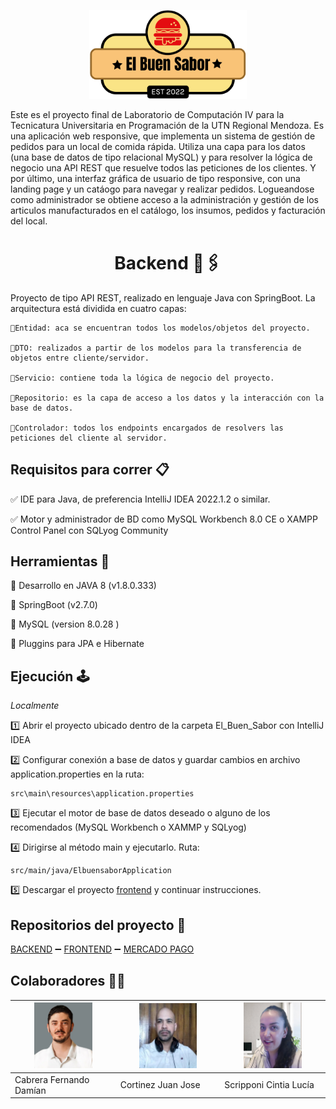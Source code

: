 <p align="center"><img width="50%" src="https://github.com/FernandoCabrera06/El_Buen_Sabor_Frontend/blob/develop/src/assets/images/logoREADME.png"></p>

Este es el proyecto final de Laboratorio de Computación IV para la Tecnicatura Universitaria en Programación de la UTN Regional Mendoza.
Es una aplicación web responsive, que implementa un sistema de gestión de pedidos para un local de comida rápida. Utiliza una capa para los
datos (una base de datos de tipo relacional MySQL) y para resolver la lógica de negocio una API REST que resuelve todos las peticiones de los
clientes. Y por último, una interfaz gráfica de usuario de tipo responsive, con una landing page y un catáogo para navegar y realizar pedidos.
Logueandose como administrador se obtiene acceso a la administración y gestión de los articulos manufacturados en el catálogo, los insumos,
pedidos y facturación del local.  


<h1 align="center">Backend 🧮🖇️</h1>

Proyecto de tipo API REST, realizado en lenguaje Java con SpringBoot. La arquitectura está dividida en cuatro capas:

    🔸Entidad: aca se encuentran todos los modelos/objetos del proyecto.
  
    🔸DTO: realizados a partir de los modelos para la transferencia de objetos entre cliente/servidor.
  
    🔸Servicio: contiene toda la lógica de negocio del proyecto.
  
    🔸Repositorio: es la capa de acceso a los datos y la interacción con la base de datos.
  
    🔸Controlador: todos los endpoints encargados de resolvers las peticiones del cliente al servidor. 
  

## Requisitos para correr 📋

✅ IDE para Java, de preferencia IntelliJ IDEA 2022.1.2 o similar. 

✅ Motor y administrador de BD como MySQL Workbench 8.0 CE o XAMPP Control Panel con SQLyog Community


## Herramientas 🔧

📌 Desarrollo en JAVA 8 (v1.8.0.333) 

📌 SpringBoot (v2.7.0)

📌 MySQL (version 8.0.28 )

📌 Pluggins para JPA e Hibernate


## Ejecución 🕹️

_Localmente_

1️⃣ Abrir el proyecto ubicado dentro de la carpeta El_Buen_Sabor con IntelliJ IDEA

2️⃣ Configurar conexión a base de datos y guardar cambios en archivo application.properties en la ruta:
```
src\main\resources\application.properties
```
3️⃣ Ejecutar el motor de base de datos deseado o alguno de los recomendados (MySQL Workbench o XAMMP y SQLyog)

4️⃣ Dirigirse al método main y ejecutarlo. Ruta: 
```
src/main/java/ElbuensaborApplication
```
5️⃣ Descargar el proyecto [frontend](https://github.com/FernandoCabrera06/El_Buen_Sabor_Frontend) y continuar instrucciones.


## Repositorios del proyecto 💾
[BACKEND](https://github.com/Cortinezjuan/El_Buen_Sabor) ➖ [FRONTEND](https://github.com/FernandoCabrera06/El_Buen_Sabor_Frontend/tree/main) ➖ [MERCADO PAGO](https://github.com/Cortinezjuan/elBuenSaborMP)


## Colaboradores 🧑‍💻

| <a href="https://github.com/FernandoCabrera06" target="_blank"><img width="60%" src="https://github.com/FernandoCabrera06/El_Buen_Sabor_Frontend/blob/main/src/assets/images/Fernando%20Cabrera.png"></a> | <a href="https://github.com/Cortinezjuan" target="_blank"><img width="60%" src="https://github.com/FernandoCabrera06/El_Buen_Sabor_Frontend/blob/main/src/assets/images/Juan%20Cortinez.jpg"></a> | <a href="https://github.com/LuciaScripponi" target="_blank"><img width="60%" src="https://github.com/FernandoCabrera06/El_Buen_Sabor_Frontend/blob/main/src/assets/images/Cintia%20Lucia%20Scripponi.png"></a> |
|-----------------------------------------------------------------------------------------------------------------------------------------------------------------------------------------------------------|---------------------------------------------------------------------------------------------------------------------------------------------------------------------------------------------------|----------------------------------------------------------------------------------------------------------------------------------------------------------------------------------------------------------------|
| Cabrera Fernando Damían                                                                                                                                                                                   | Cortinez Juan Jose                                                                                                                                                                                | Scripponi Cintia Lucía                                                                                                                                                                                         |  